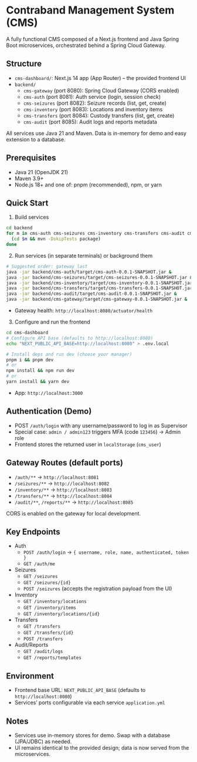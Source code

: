 # Contraband Management System (CMS)

A fully functional CMS composed of a Next.js frontend and Java Spring Boot microservices, orchestrated behind a Spring Cloud Gateway.

## Structure

- `cms-dashboard/`: Next.js 14 app (App Router) – the provided frontend UI
- `backend/`
  - `cms-gateway` (port 8080): Spring Cloud Gateway (CORS enabled)
  - `cms-auth` (port 8081): Auth service (login, session check)
  - `cms-seizures` (port 8082): Seizure records (list, get, create)
  - `cms-inventory` (port 8083): Locations and inventory items
  - `cms-transfers` (port 8084): Custody transfers (list, get, create)
  - `cms-audit` (port 8085): Audit logs and reports metadata

All services use Java 21 and Maven. Data is in-memory for demo and easy extension to a database.

## Prerequisites

- Java 21 (OpenJDK 21)
- Maven 3.9+
- Node.js 18+ and one of: pnpm (recommended), npm, or yarn

## Quick Start

1) Build services

```bash
cd backend
for m in cms-auth cms-seizures cms-inventory cms-transfers cms-audit cms-gateway; do 
  (cd $m && mvn -DskipTests package)
done
```

2) Run services (in separate terminals) or background them

```bash
# Suggested order: gateway last
java -jar backend/cms-auth/target/cms-auth-0.0.1-SNAPSHOT.jar &
java -jar backend/cms-seizures/target/cms-seizures-0.0.1-SNAPSHOT.jar &
java -jar backend/cms-inventory/target/cms-inventory-0.0.1-SNAPSHOT.jar &
java -jar backend/cms-transfers/target/cms-transfers-0.0.1-SNAPSHOT.jar &
java -jar backend/cms-audit/target/cms-audit-0.0.1-SNAPSHOT.jar &
java -jar backend/cms-gateway/target/cms-gateway-0.0.1-SNAPSHOT.jar &
```

- Gateway health: `http://localhost:8080/actuator/health`

3) Configure and run the frontend

```bash
cd cms-dashboard
# Configure API base (defaults to http://localhost:8080)
echo "NEXT_PUBLIC_API_BASE=http://localhost:8080" > .env.local

# Install deps and run dev (choose your manager)
pnpm i && pnpm dev
# or
npm install && npm run dev
# or
yarn install && yarn dev
```

- App: `http://localhost:3000`

## Authentication (Demo)

- POST `/auth/login` with any username/password to log in as Supervisor
- Special case: `admin / admin123` triggers MFA (code `123456`) → Admin role
- Frontend stores the returned user in `localStorage` (`cms_user`)

## Gateway Routes (default ports)

- `/auth/**` → `http://localhost:8081`
- `/seizures/**` → `http://localhost:8082`
- `/inventory/**` → `http://localhost:8083`
- `/transfers/**` → `http://localhost:8084`
- `/audit/**`, `/reports/**` → `http://localhost:8085`

CORS is enabled on the gateway for local development.

## Key Endpoints

- Auth
  - `POST /auth/login` → `{ username, role, name, authenticated, token }`
  - `GET /auth/me`
- Seizures
  - `GET /seizures`
  - `GET /seizures/{id}`
  - `POST /seizures` (accepts the registration payload from the UI)
- Inventory
  - `GET /inventory/locations`
  - `GET /inventory/items`
  - `GET /inventory/locations/{id}`
- Transfers
  - `GET /transfers`
  - `GET /transfers/{id}`
  - `POST /transfers`
- Audit/Reports
  - `GET /audit/logs`
  - `GET /reports/templates`

## Environment

- Frontend base URL: `NEXT_PUBLIC_API_BASE` (defaults to `http://localhost:8080`)
- Services’ ports configurable via each service `application.yml`

## Notes

- Services use in-memory stores for demo. Swap with a database (JPA/JDBC) as needed.
- UI remains identical to the provided design; data is now served from the microservices.